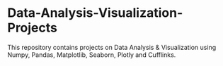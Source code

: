 # Data-Analysis-Visualization-Projects
This repository contains projects on Data Analysis &amp; Visualization using Numpy, Pandas, Matplotlib, Seaborn, Plotly and Cufflinks.
